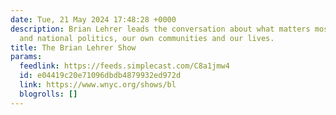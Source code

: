 ```yaml
---
date: Tue, 21 May 2024 17:48:28 +0000
description: Brian Lehrer leads the conversation about what matters most now in local
  and national politics, our own communities and our lives.
title: The Brian Lehrer Show
params:
  feedlink: https://feeds.simplecast.com/C8a1jmw4
  id: e04419c20e71096dbdb4879932ed972d
  link: https://www.wnyc.org/shows/bl
  blogrolls: []
---
```

